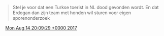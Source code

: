 > Stel je voor dat een Turkse toerist in NL dood gevonden wordt\. En dat Erdogan dan zijn team met honden wil sturen voor eigen sporenonderzoek

<img src="../../media/tweet.ico" width="12" /> [Mon Aug 14 20:09:29 +0000 2017](https://twitter.com/DromerDenker/status/897188447072526336)